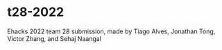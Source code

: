 # t28-2022
Ehacks 2022 team 28 submission, made by Tiago Alves, Jonathan Tong, Victor Zhang, and Sehaj Naangal
